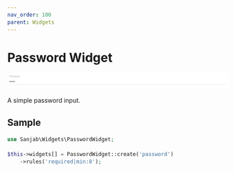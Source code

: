 ```yaml
---
nav_order: 100
parent: Widgets
---
```

# Password Widget
![Password widget](../images/screenshots/widgets/password.jpg)

A simple password input.

## Sample
```php
use Sanjab\Widgets\PasswordWidget;

$this->widgets[] = PasswordWidget::create('password')
    ->rules('required|min:8');
```
